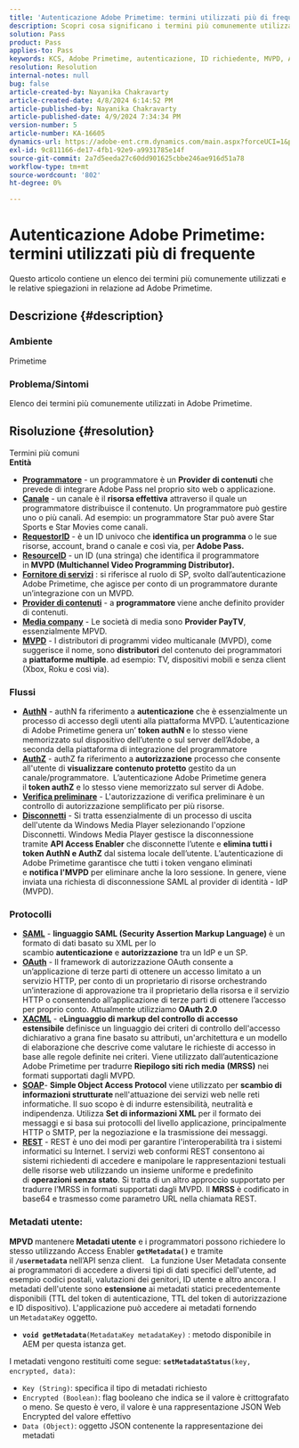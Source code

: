 ```yaml
---
title: 'Autenticazione Adobe Primetime: termini utilizzati più di frequente'
description: Scopri cosa significano i termini più comunemente utilizzati in Adobe Primetime.
solution: Pass
product: Pass
applies-to: Pass
keywords: KCS, Adobe Primetime, autenticazione, ID richiedente, MVPD, AuthN, AuthZ, Adobe Pass
resolution: Resolution
internal-notes: null
bug: false
article-created-by: Nayanika Chakravarty
article-created-date: 4/8/2024 6:14:52 PM
article-published-by: Nayanika Chakravarty
article-published-date: 4/9/2024 7:34:34 PM
version-number: 5
article-number: KA-16605
dynamics-url: https://adobe-ent.crm.dynamics.com/main.aspx?forceUCI=1&pagetype=entityrecord&etn=knowledgearticle&id=db4a38e4-d3f5-ee11-a1fe-6045bd006295
exl-id: 9c811166-de17-4fb1-92e9-a9931785e14f
source-git-commit: 2a7d5eeda27c60dd901625cbbe246ae916d51a78
workflow-type: tm+mt
source-wordcount: '802'
ht-degree: 0%

---
```


# Autenticazione Adobe Primetime: termini utilizzati più di frequente


Questo articolo contiene un elenco dei termini più comunemente utilizzati e le relative spiegazioni in relazione ad Adobe Primetime.

## Descrizione {#description}


### Ambiente

Primetime

### Problema/Sintomi

Elenco dei termini più comunemente utilizzati in Adobe Primetime.


## Risoluzione {#resolution}

Termini più comuni<br>
<b>Entità</b>

- <u><b>Programmatore</b></u> - un programmatore è un <b>Provider di contenuti</b> che prevede di integrare Adobe Pass nel proprio sito web o applicazione.
- <u><b>Canale</b></u> - un canale è il <b>risorsa effettiva</b> attraverso il quale un programmatore distribuisce il contenuto. Un programmatore può gestire uno o più canali. Ad esempio: un programmatore Star può avere Star Sports e Star Movies come canali.
- <u><b>RequestorID</b></u> - è un ID univoco che <b>identifica un programma</b> o le sue risorse, account, brand o canale e così via, per<b> Adobe Pass. </b>
- <u><b>ResourceID</b></u> - un ID (una stringa) che identifica il programmatore in<b> MVPD (Multichannel Video Programming Distributor). </b>
- <u><b>Fornitore di servizi</b></u> : si riferisce al ruolo di SP, svolto dall’autenticazione Adobe Primetime, che agisce per conto di un programmatore durante un’integrazione con un MVPD.
- <u><b>Provider di contenuti</b></u> - a <b>programmatore </b>viene anche definito provider di contenuti.
- <u><b>Media company</b></u> - Le società di media sono <b>Provider PayTV</b>, essenzialmente MPVD.
- <u><b>MVPD</b></u> - I distributori di programmi video multicanale (MVPD), come suggerisce il nome, sono <b>distributori</b> del contenuto dei programmatori a <b>piattaforme multiple</b>. ad esempio: TV, dispositivi mobili e senza client (Xbox, Roku e così via).


### Flussi

- <u><b>AuthN</b></u> - authN fa riferimento a <b>autenticazione</b> che è essenzialmente un processo di accesso degli utenti alla piattaforma MVPD. L’autenticazione di Adobe Primetime genera un’ <b>token authN </b>e lo stesso viene memorizzato sul dispositivo dell’utente o sul server dell’Adobe, a seconda della piattaforma di integrazione del programmatore
- <u><b>AuthZ</b></u> - authZ fa riferimento a <b>autorizzazione</b> processo che consente all&#39;utente di <b>visualizzare contenuto protetto</b> gestito da un canale/programmatore.  L’autenticazione Adobe Primetime genera il <b>token authZ</b> e lo stesso viene memorizzato sul server di Adobe.
- <u><b>Verifica preliminare</b></u> - L&#39;autorizzazione di verifica preliminare è un controllo di autorizzazione semplificato per più risorse.
- <u><b>Disconnetti</b></u> - Si tratta essenzialmente di un processo di uscita dell&#39;utente da Windows Media Player selezionando l&#39;opzione Disconnetti. Windows Media Player gestisce la disconnessione tramite <b>API Access Enabler</b> che disconnette l’utente e <b>elimina tutti i token AuthN e AuthZ</b> dal sistema locale dell’utente. L’autenticazione di Adobe Primetime garantisce che tutti i token vengano eliminati e <b>notifica l&#39;MVPD</b> per eliminare anche la loro sessione. In genere, viene inviata una richiesta di disconnessione SAML al provider di identità - IdP (MVPD).




### Protocolli

- <b><u>SAML</u></b> - <b>linguaggio SAML (Security Assertion Markup Language)</b> è un formato di dati basato su XML per lo scambio <b>autenticazione</b> e <b>autorizzazione</b> tra un IdP e un SP.
- <u><b>OAuth</b></u> - Il framework di autorizzazione OAuth consente a un’applicazione di terze parti di ottenere un accesso limitato a un servizio HTTP, per conto di un proprietario di risorse orchestrando un’interazione di approvazione tra il proprietario della risorsa e il servizio HTTP o consentendo all’applicazione di terze parti di ottenere l’accesso per proprio conto. Attualmente utilizziamo <b>OAuth 2.0</b>
- <b><u>XACML</u></b> - e<b>Linguaggio di markup del controllo di accesso estensibile</b> definisce un linguaggio dei criteri di controllo dell&#39;accesso dichiarativo a grana fine basato su attributi, un&#39;architettura e un modello di elaborazione che descrive come valutare le richieste di accesso in base alle regole definite nei criteri. Viene utilizzato dall’autenticazione Adobe Primetime per tradurre <b>Riepilogo siti rich media</b> <b>(MRSS)</b> nei formati supportati dagli MVPD.
- <b><u>SOAP</u></b>- <b>Simple Object Access Protocol</b> viene utilizzato per <b>scambio di informazioni strutturate </b>nell&#39;attuazione dei servizi web nelle reti informatiche. Il suo scopo è di indurre estensibilità, neutralità e indipendenza. Utilizza <b>Set di informazioni XML</b> per il formato dei messaggi e si basa sui protocolli del livello applicazione, principalmente HTTP o SMTP, per la negoziazione e la trasmissione dei messaggi.
- <u><b>REST</b></u> - REST è uno dei modi per garantire l&#39;interoperabilità tra i sistemi informatici su Internet. I servizi web conformi REST consentono ai sistemi richiedenti di accedere e manipolare le rappresentazioni testuali delle risorse web utilizzando un insieme uniforme e predefinito di <b>operazioni senza stato</b>. Si tratta di un altro approccio supportato per tradurre l’MRSS in formati supportati dagli MVPD. Il <b>MRSS</b> è codificato in base64 e trasmesso come parametro URL nella chiamata REST.


### Metadati utente:

<b>MPVD </b>mantenere<b> Metadati utente</b> e i programmatori possono richiedere lo stesso utilizzando Access Enabler <b>`getMetadata()`</b> e tramite il <b>`/usermetadata`</b> nell’API senza client.
 
La funzione User Metadata consente ai programmatori di accedere a diversi tipi di dati specifici dell&#39;utente, ad esempio codici postali, valutazioni dei genitori, ID utente e altro ancora. I metadati dell&#39;utente sono <b>estensione</b> ai metadati statici precedentemente disponibili (TTL del token di autenticazione, TTL del token di autorizzazione e ID dispositivo). L&#39;applicazione può accedere ai metadati fornendo un `MetadataKey` oggetto.

- <b>`void getMetadata`</b>`(MetadataKey metadataKey)` : metodo disponibile in AEM per questa istanza get.


I metadati vengono restituiti come segue: <b>`setMetadataStatus`</b>`(key, encrypted, data)`:

- `Key (String)`: specifica il tipo di metadati richiesto
- `Encrypted (Boolean)`: flag booleano che indica se il valore è crittografato o meno. Se questo è vero, il valore è una rappresentazione JSON Web Encrypted del valore effettivo
- `Data (Object)`: oggetto JSON contenente la rappresentazione dei metadati
